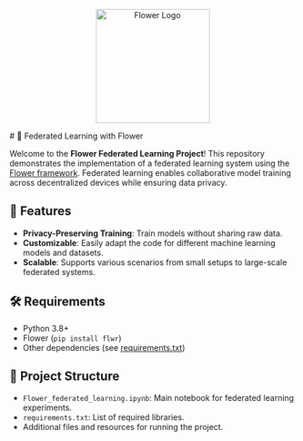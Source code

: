 <p align="center">
  <img src="assets/flower_logo.png" alt="Flower Logo" width="200">
</p>
# 🌼 Federated Learning with Flower

Welcome to the **Flower Federated Learning Project**! 
This repository demonstrates the implementation of a federated learning system using the [Flower framework](https://flower.dev/). Federated learning enables collaborative model training across decentralized devices while ensuring data privacy.

## 🚀 Features

- **Privacy-Preserving Training**: Train models without sharing raw data.
- **Customizable**: Easily adapt the code for different machine learning models and datasets.
- **Scalable**: Supports various scenarios from small setups to large-scale federated systems.

## 🛠️ Requirements

- Python 3.8+
- Flower (`pip install flwr`)
- Other dependencies (see [requirements.txt](./requirements.txt))

## 📂 Project Structure

- `Flower_federated_learning.ipynb`: Main notebook for federated learning experiments.
- `requirements.txt`: List of required libraries.
- Additional files and resources for running the project.

